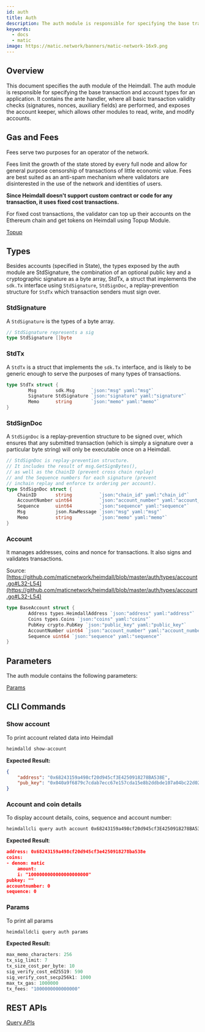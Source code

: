 ```yaml
---
id: auth
title: Auth
description: The auth module is responsible for specifying the base transaction and account types for an application. It contains the ante handler, where all basic transaction validity checks (signatures, nonces, auxiliary fields) are performed, and exposes the account keeper, which allows other modules to read, write, and modify accounts.
keywords:
  - docs
  - matic
image: https://matic.network/banners/matic-network-16x9.png 
---
```

## Overview

This document specifies the auth module of the Heimdall.
The auth module is responsible for specifying the base transaction and account types for an application. It contains the ante handler, where all basic transaction validity checks (signatures, nonces, auxiliary fields) are performed, and exposes the account keeper, which allows other modules to read, write, and modify accounts.

## Gas and Fees

Fees serve two purposes for an operator of the network.

Fees limit the growth of the state stored by every full node and allow for general purpose censorship of transactions of little economic value. Fees are best suited as an anti-spam mechanism where validators are disinterested in the use of the network and identities of users.

**Since Heimdall doesn't support custom contract or code for any transaction, it uses fixed cost transactions.**

For fixed cost transactions, the validator can top up their accounts on the Ethereum chain and get tokens on Heimdall using Topup Module.

[Topup](https://www.notion.so/Topup-d288ce13f81c4b4886e64e48827e077f)

## Types

Besides accounts (specified in State), the types exposed by the auth module are StdSignature, the combination of an optional public key and a cryptographic signature as a byte array, StdTx, a struct that implements the `sdk.Tx` interface using `StdSignature`, `StdSignDoc`, a replay-prevention structure for `StdTx` which transaction senders must sign over.

### StdSignature

A `StdSignature` is the types of a byte array. 

```go
// StdSignature represents a sig
type StdSignature []byte
```

### **StdTx**

A `StdTx` is a struct that implements the `sdk.Tx` interface, and is likely to be generic enough to serve the purposes of many types of transactions.

```go
type StdTx struct {
		Msg       sdk.Msg      `json:"msg" yaml:"msg"`
		Signature StdSignature `json:"signature" yaml:"signature"`
		Memo      string       `json:"memo" yaml:"memo"`
}
```

### **StdSignDoc**

A `StdSignDoc` is a replay-prevention structure to be signed over, which ensures that any submitted transaction (which is simply a signature over a particular byte string) will only be executable once on a Heimdall.

```go
// StdSignDoc is replay-prevention structure.
// It includes the result of msg.GetSignBytes(),
// as well as the ChainID (prevent cross chain replay)
// and the Sequence numbers for each signature (prevent
// inchain replay and enforce tx ordering per account).
type StdSignDoc struct {
	ChainID       string          `json:"chain_id" yaml:"chain_id"`
	AccountNumber uint64          `json:"account_number" yaml:"account_number"`
	Sequence      uint64          `json:"sequence" yaml:"sequence"`
	Msg           json.RawMessage `json:"msg" yaml:"msg"`
	Memo          string          `json:"memo" yaml:"memo"`
}
```

### Account

It manages addresses, coins and nonce for transactions. It also signs and validates transactions.

Source: [https://github.com/maticnetwork/heimdall/blob/master/auth/types/account.go#L32-L54](https://github.com/maticnetwork/heimdall/blob/master/auth/types/account.go#L32-L54)

```go
type BaseAccount struct {
		Address types.HeimdallAddress `json:"address" yaml:"address"`
		Coins types.Coins `json:"coins" yaml:"coins"`
		PubKey crypto.PubKey `json:"public_key" yaml:"public_key"`
		AccountNumber uint64 `json:"account_number" yaml:"account_number"`
		Sequence uint64 `json:"sequence" yaml:"sequence"`
}
```

## **Parameters**

The auth module contains the following parameters:

[Params](https://www.notion.so/863bc90d22724f28b048ff9c083be4c6)

## CLI Commands

### **Show account**

To print account related data into Heimdall

```bash
heimdalld show-account
```

**Expected Result:**

```json
{
	"address": "0x68243159a498cf20d945cf3E4250918278BA538E",
	"pub_key": "0x040a9f6879c7cdab7ecc67e157cda15e8b2ddbde107a04bc22d02f50032e393f6360a05e85c7c1ecd201ad30dfb886af12dd02b47e4463f6f0f6f94159dc9f10b8"
}
```

### **Account and coin details**

To display account details, coins, sequence and account number:

```bash
heimdallcli query auth account 0x68243159a498cf20d945cf3E4250918278BA538E --trust-node
```

**Expected Result**:

```json
address: 0x68243159a498cf20d945cf3e4250918278ba538e
coins:
- denom: matic
    amount:
    i: "1000000000000000000000"
pubkey: ""
accountnumber: 0
sequence: 0
```

### Params

To print all params 

```go
heimdalldcli query auth params
```

**Expected Result:**

```go
max_memo_characters: 256
tx_sig_limit: 7
tx_size_cost_per_byte: 10
sig_verify_cost_ed25519: 590
sig_verify_cost_secp256k1: 1000
max_tx_gas: 1000000
tx_fees: "1000000000000000"
```

## REST APIs

[Query APIs](https://www.notion.so/4c08e09c9dd94c96bacc20c5140cc70a)